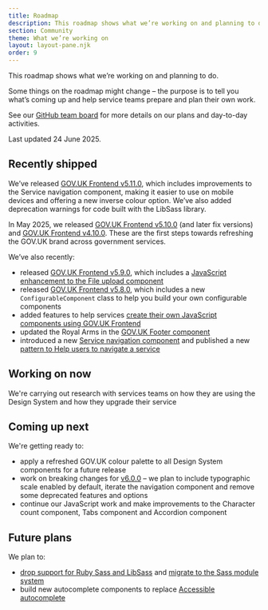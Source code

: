 ```yaml
---
title: Roadmap
description: This roadmap shows what we’re working on and planning to do.
section: Community
theme: What we’re working on
layout: layout-pane.njk
order: 9
---
```


This roadmap shows what we’re working on and planning to do.

Some things on the roadmap might change – the purpose is to tell you what’s coming up and help service teams prepare and plan their own work.

See our [GitHub team board](https://github.com/orgs/alphagov/projects/53) for more details on our plans and day-to-day activities.

Last updated 24 June 2025.

## Recently shipped

We’ve released [GOV.UK Frontend v5.11.0](https://github.com/alphagov/govuk-frontend/releases/tag/v5.11.0), which includes improvements to the Service navigation component, making it easier to use on mobile devices and offering a new inverse colour option. We’ve also added deprecation warnings for code built with the LibSass library.

In May 2025, we released [GOV.UK Frontend v5.10.0](https://github.com/alphagov/govuk-frontend/releases/tag/v5.10.0) (and later fix versions) and [GOV.UK Frontend v4.10.0](https://github.com/alphagov/govuk-frontend/releases/tag/v4.10.0). These are the first steps towards refreshing the GOV.UK brand across government services.

We’ve also recently:

- released [GOV.UK Frontend v5.9.0](https://github.com/alphagov/govuk-frontend/releases/tag/v5.9.0), which includes a [JavaScript enhancement to the File upload component](https://design-system.service.gov.uk/components/file-upload/#using-the-improved-file-upload-component)
- released [GOV.UK Frontend v5.8.0](https://github.com/alphagov/govuk-frontend/releases/tag/v5.8.0), which includes a new `ConfigurableComponent` class to help you build your own configurable components
- added features to help services [create their own JavaScript components using GOV.UK Frontend](https://frontend.design-system.service.gov.uk/building-your-own-javascript-components/)
- updated the Royal Arms in the [GOV.UK Footer component](/components/footer/)
- introduced a new [Service navigation component](/components/service-navigation/) and published a new [pattern to Help users to navigate a service](/patterns/navigate-a-service)

## Working on now

We're carrying out research with services teams on how they are using the Design System and how they upgrade their service

## Coming up next

We're getting ready to:

- apply a refreshed GOV.UK colour palette to all Design System components for a future release
- work on breaking changes for [v6.0.0](https://github.com/alphagov/govuk-frontend/milestone/51) – we plan to include typographic scale enabled by default, iterate the navigation component and remove some deprecated features and options
- continue our JavaScript work and make improvements to the Character count component, Tabs component and Accordion component

## Future plans

We plan to:

- [drop support for Ruby Sass and LibSass](https://github.com/alphagov/govuk-frontend/issues/2637) and [migrate to the Sass module system](https://github.com/alphagov/govuk-frontend/issues/1791)
- build new autocomplete components to replace [Accessible autocomplete](https://github.com/alphagov/accessible-autocomplete)
